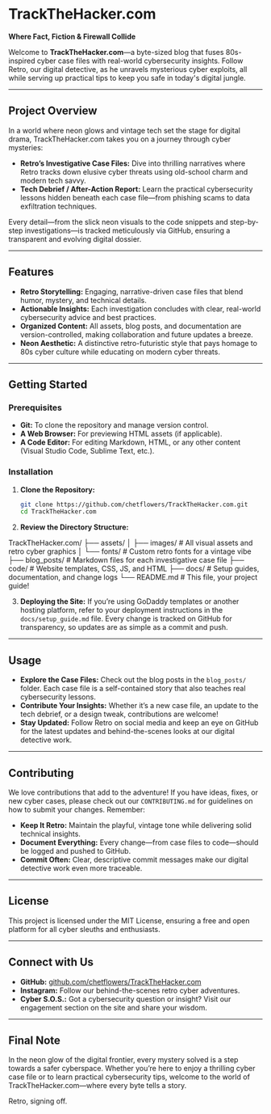 # TrackTheHacker.com

**Where Fact, Fiction & Firewall Collide**

Welcome to **TrackTheHacker.com**—a byte-sized blog that fuses 80s-inspired cyber case files with real-world cybersecurity insights. Follow Retro, our digital detective, as he unravels mysterious cyber exploits, all while serving up practical tips to keep you safe in today's digital jungle.

---

## Project Overview

In a world where neon glows and vintage tech set the stage for digital drama, TrackTheHacker.com takes you on a journey through cyber mysteries:

- **Retro’s Investigative Case Files:** Dive into thrilling narratives where Retro tracks down elusive cyber threats using old-school charm and modern tech savvy.
- **Tech Debrief / After-Action Report:** Learn the practical cybersecurity lessons hidden beneath each case file—from phishing scams to data exfiltration techniques.

Every detail—from the slick neon visuals to the code snippets and step-by-step investigations—is tracked meticulously via GitHub, ensuring a transparent and evolving digital dossier.

---

## Features

- **Retro Storytelling:** Engaging, narrative-driven case files that blend humor, mystery, and technical details.
- **Actionable Insights:** Each investigation concludes with clear, real-world cybersecurity advice and best practices.
- **Organized Content:** All assets, blog posts, and documentation are version-controlled, making collaboration and future updates a breeze.
- **Neon Aesthetic:** A distinctive retro-futuristic style that pays homage to 80s cyber culture while educating on modern cyber threats.

---

## Getting Started

### Prerequisites

- **Git:** To clone the repository and manage version control.
- **A Web Browser:** For previewing HTML assets (if applicable).
- **A Code Editor:** For editing Markdown, HTML, or any other content (Visual Studio Code, Sublime Text, etc.).

### Installation

1. **Clone the Repository:**

   ~~~bash
   git clone https://github.com/chetflowers/TrackTheHacker.com.git
   cd TrackTheHacker.com
   ~~~

2. **Review the Directory Structure:**

TrackTheHacker.com/
├── assets/
│   ├── images/       # All visual assets and retro cyber graphics
│   └── fonts/        # Custom retro fonts for a vintage vibe
├── blog_posts/       # Markdown files for each investigative case file
├── code/             # Website templates, CSS, JS, and HTML
├── docs/             # Setup guides, documentation, and change logs
└── README.md         # This file, your project guide!

3. **Deploying the Site:**
If you’re using GoDaddy templates or another hosting platform, refer to your deployment instructions in the `docs/setup_guide.md` file. Every change is tracked on GitHub for transparency, so updates are as simple as a commit and push.

---

## Usage

- **Explore the Case Files:** Check out the blog posts in the `blog_posts/` folder. Each case file is a self-contained story that also teaches real cybersecurity lessons.
- **Contribute Your Insights:** Whether it’s a new case file, an update to the tech debrief, or a design tweak, contributions are welcome!
- **Stay Updated:** Follow Retro on social media and keep an eye on GitHub for the latest updates and behind-the-scenes looks at our digital detective work.

---

## Contributing

We love contributions that add to the adventure! If you have ideas, fixes, or new cyber cases, please check out our `CONTRIBUTING.md` for guidelines on how to submit your changes. Remember:

- **Keep It Retro:** Maintain the playful, vintage tone while delivering solid technical insights.
- **Document Everything:** Every change—from case files to code—should be logged and pushed to GitHub.
- **Commit Often:** Clear, descriptive commit messages make our digital detective work even more traceable.

---

## License

This project is licensed under the MIT License, ensuring a free and open platform for all cyber sleuths and enthusiasts.

---

## Connect with Us

- **GitHub:** [github.com/chetflowers/TrackTheHacker.com](https://github.com/chetflowers/TrackTheHacker.com)
- **Instagram:** Follow our behind-the-scenes retro cyber adventures.
- **Cyber S.O.S.:** Got a cybersecurity question or insight? Visit our engagement section on the site and share your wisdom.

---

## Final Note

In the neon glow of the digital frontier, every mystery solved is a step towards a safer cyberspace. Whether you’re here to enjoy a thrilling cyber case file or to learn practical cybersecurity tips, welcome to the world of TrackTheHacker.com—where every byte tells a story.

Retro, signing off.
